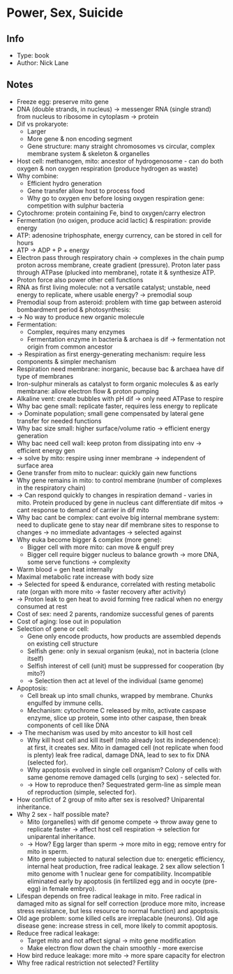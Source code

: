 # Power, Sex, Suicide

## Info
- Type: book
- Author: Nick Lane

## Notes
- Freeze egg: preserve mito gene
- DNA (double strands, in nucleus) -> messenger RNA (single strand) from nucleus to ribosome in cytoplasm -> protein
- Dif vs prokaryote:
  - Larger
  - More gene & non encoding segment
  - Gene structure: many straight chromosomes vs circular, complex membrane system & skeleton & organelles
- Host cell: methanogen, mito: ancestor of hydrogenosome - can do both oxygen & non oxygen respiration (produce hydrogen as waste)
- Why combine:
  - Efficient hydro generation
  - Gene transfer allow host to process food
  - Why go to oxygen env before losing oxygen respiration gene: competition with sulphur bacteria
- Cytochrome: protein containing Fe, bind to oxygen/carry electron
- Fermentation (no oxigen, produce acid lactic) & respiration: provide energy
- ATP: adenosine triphosphate, energy currency, can be stored in cell for hours
- ATP -> ADP + P + energy
- Electron pass through respiratory chain -> complexes in the chain pump proton across membrane, create gradient (pressure).
Proton later pass through ATPase (plucked into membrane), rotate it & synthesize ATP.
- Proton force also power other cell functions
- RNA as first living molecule: not a versatile catalyst; unstable, need energy to replicate, where usable energy? -> premodial soup
- Premodial soup from asteroid: problem with time gap between asteroid bombardment period & photosynthesis:
- -> No way to produce new organic molecule
- Fermentation:
  - Complex, requires many enzymes
  - Fermentation enzyme in bacteria & archaea is dif -> fermentation not origin from common ancestor
- -> Respiration as first energy-generating mechanism: require less components & simpler mechanism
- Respiration need membrane: inorganic, because bac & archaea have dif type of membranes
- Iron-sulphur minerals as catalyst to form organic molecules & as early membrane: allow electron flow & proton pumping
- Alkaline vent: create bubbles with pH dif -> only need ATPase to respire
- Why bac gene small: replicate faster, requires less energy to replicate 
- -> Dominate population; small gene compensated by lateral gene transfer for needed functions
- Why bac size small: higher surface/volume ratio -> efficient energy generation
- Why bac need cell wall: keep proton from dissipating into env -> efficient energy gen
- -> solve by mito: respire using inner membrane -> independent of surface area
- Gene transfer from mito to nuclear: quickly gain new functions
- Why gene remains in mito: to control membrane (number of complexes in the respiratory chain)
- -> Can respond quickly to changes in respiration demand - varies in mito.
Protein produced by gene in nucleus cant differentiate dif mitos -> cant response to demand of carrier in dif mito
- Why bac cant be complex: cant evolve big internal membrane system:
need to duplicate gene to stay near dif membrane sites to response to changes -> no immediate advantages -> selected against
- Why euka become bigger & complex (more gene):
  - Bigger cell with more mito: can move & engulf prey
  - Bigger cell require bigger nucleus to balance growth -> more DNA, some serve functions -> complexity
- Warm blood = gen heat internally
- Maximal metabolic rate increase with body size
- -> Selected for speed & endurance, correlated with resting metabolic rate (organ with more mito -> faster recovery after activity)
- -> Proton leak to gen heat to avoid forming free radical when no energy consumed at rest
- Cost of sex: need 2 parents, randomize successful genes of parents
- Cost of aging: lose out in population
- Selection of gene or cell:
  - Gene only encode products, how products are assembled depends on existing cell structure
  - Selfish gene: only in sexual organism (euka), not in bacteria (clone itself)
  - Selfish interest of cell (unit) must be suppressed for cooperation (by mito?)
  - -> Selection then act at level of the individual (same genome)
- Apoptosis:
  - Cell break up into small chunks, wrapped by membrane. Chunks engulfed by immune cells.
  - Mechanism: cytochrome C released by mito, activate caspase enzyme, slice up protein,
  some into other caspase, then break components of cell like DNA
- -> The mechanism was used by mito ancestor to kill host cell
  - Why kill host cell and kill itself (mito already lost its independence): at first, it creates sex.
  Mito in damaged cell (not replicate when food is plenty) leak free radical, damage DNA, lead to sex to fix DNA (selected for).
  - Why apoptosis evolved in single cell organism?
  Colony of cells with same genome remove damaged cells (urging to sex) - selected for.
  - -> How to reproduce then? Sequestrated germ-line as simple mean of reproduction (simple, selected for).
- How conflict of 2 group of mito after sex is resolved? Uniparental inheritance.
- Why 2 sex - half possible mate?
  - Mito (organelles) with dif genome compete -> throw away gene to replicate faster
  -> affect host cell respiration -> selection for uniparental inheritance.
  - -> How? Egg larger than sperm -> more mito in egg; remove entry for mito in sperm.
  - Mito gene subjected to natural selection due to: energetic efficiency, internal heat production, free radical leakage.
  2 sex allow selection 1 mito genome with 1 nuclear gene for compatibility.
  Incompatible eliminated early by apoptosis (in fertilized egg and in oocyte (pre-egg) in female embryo).
- Lifespan depends on free radical leakage in mito.
Free radical in damaged mito as signal for self correction
(produce more mito, increase stress resistance, but less resource to normal function) and apoptosis.
- Old age problem: some killed cells are irreplacable (neurons).
Old age disease gene: increase stress in cell, more likely to commit apoptosis.
- Reduce free radical leakage:
  - Target mito and not affect signal -> mito gene modification
  - Make electron flow down the chain smoothly - more exercise
- How bird reduce leakage: more mito -> more spare capacity for electron
- Why free radical restriction not selected? Fertility
